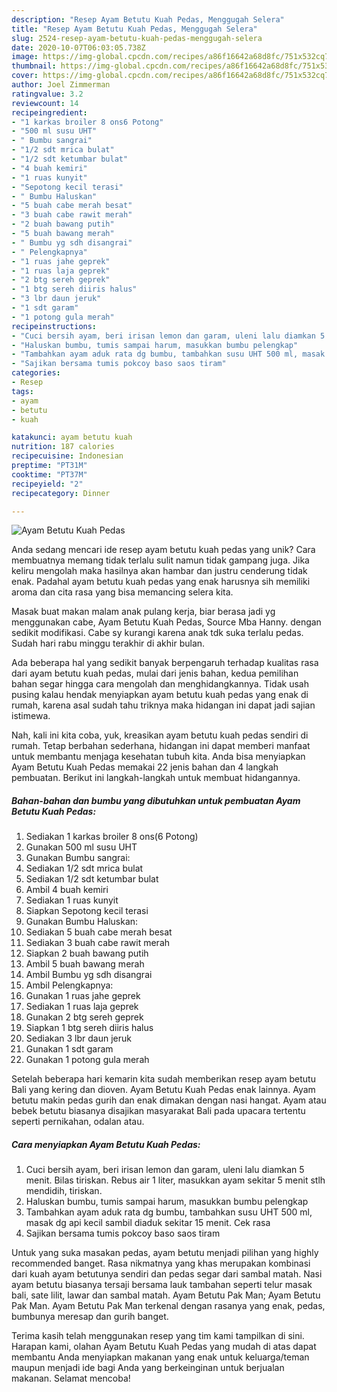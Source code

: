 ```yaml
---
description: "Resep Ayam Betutu Kuah Pedas, Menggugah Selera"
title: "Resep Ayam Betutu Kuah Pedas, Menggugah Selera"
slug: 2524-resep-ayam-betutu-kuah-pedas-menggugah-selera
date: 2020-10-07T06:03:05.738Z
image: https://img-global.cpcdn.com/recipes/a86f16642a68d8fc/751x532cq70/ayam-betutu-kuah-pedas-foto-resep-utama.jpg
thumbnail: https://img-global.cpcdn.com/recipes/a86f16642a68d8fc/751x532cq70/ayam-betutu-kuah-pedas-foto-resep-utama.jpg
cover: https://img-global.cpcdn.com/recipes/a86f16642a68d8fc/751x532cq70/ayam-betutu-kuah-pedas-foto-resep-utama.jpg
author: Joel Zimmerman
ratingvalue: 3.2
reviewcount: 14
recipeingredient:
- "1 karkas broiler 8 ons6 Potong"
- "500 ml susu UHT"
- " Bumbu sangrai"
- "1/2 sdt mrica bulat"
- "1/2 sdt ketumbar bulat"
- "4 buah kemiri"
- "1 ruas kunyit"
- "Sepotong kecil terasi"
- " Bumbu Haluskan"
- "5 buah cabe merah besat"
- "3 buah cabe rawit merah"
- "2 buah bawang putih"
- "5 buah bawang merah"
- " Bumbu yg sdh disangrai"
- " Pelengkapnya"
- "1 ruas jahe geprek"
- "1 ruas laja geprek"
- "2 btg sereh geprek"
- "1 btg sereh diiris halus"
- "3 lbr daun jeruk"
- "1 sdt garam"
- "1 potong gula merah"
recipeinstructions:
- "Cuci bersih ayam, beri irisan lemon dan garam, uleni lalu diamkan 5 menit. Bilas tiriskan. Rebus air 1 liter, masukkan ayam sekitar 5 menit stlh mendidih, tiriskan."
- "Haluskan bumbu, tumis sampai harum, masukkan bumbu pelengkap"
- "Tambahkan ayam aduk rata dg bumbu, tambahkan susu UHT 500 ml, masak dg api kecil sambil diaduk sekitar 15 menit. Cek rasa"
- "Sajikan bersama tumis pokcoy baso saos tiram"
categories:
- Resep
tags:
- ayam
- betutu
- kuah

katakunci: ayam betutu kuah 
nutrition: 187 calories
recipecuisine: Indonesian
preptime: "PT31M"
cooktime: "PT37M"
recipeyield: "2"
recipecategory: Dinner

---
```



![Ayam Betutu Kuah Pedas](https://img-global.cpcdn.com/recipes/a86f16642a68d8fc/751x532cq70/ayam-betutu-kuah-pedas-foto-resep-utama.jpg)

Anda sedang mencari ide resep ayam betutu kuah pedas yang unik? Cara membuatnya memang tidak terlalu sulit namun tidak gampang juga. Jika keliru mengolah maka hasilnya akan hambar dan justru cenderung tidak enak. Padahal ayam betutu kuah pedas yang enak harusnya sih memiliki aroma dan cita rasa yang bisa memancing selera kita.

Masak buat makan malam anak pulang kerja, biar berasa jadi yg menggunakan cabe, Ayam Betutu Kuah Pedas, Source Mba Hanny. dengan sedikit modifikasi. Cabe sy kurangi karena anak tdk suka terlalu pedas. Sudah hari rabu minggu terakhir di akhir bulan.

Ada beberapa hal yang sedikit banyak berpengaruh terhadap kualitas rasa dari ayam betutu kuah pedas, mulai dari jenis bahan, kedua pemilihan bahan segar hingga cara mengolah dan menghidangkannya. Tidak usah pusing kalau hendak menyiapkan ayam betutu kuah pedas yang enak di rumah, karena asal sudah tahu triknya maka hidangan ini dapat jadi sajian istimewa.


Nah, kali ini kita coba, yuk, kreasikan ayam betutu kuah pedas sendiri di rumah. Tetap berbahan sederhana, hidangan ini dapat memberi manfaat untuk membantu menjaga kesehatan tubuh kita. Anda bisa menyiapkan Ayam Betutu Kuah Pedas memakai 22 jenis bahan dan 4 langkah pembuatan. Berikut ini langkah-langkah untuk membuat hidangannya.

<!--inarticleads1-->

##### Bahan-bahan dan bumbu yang dibutuhkan untuk pembuatan Ayam Betutu Kuah Pedas:

1. Sediakan 1 karkas broiler 8 ons(6 Potong)
1. Gunakan 500 ml susu UHT
1. Gunakan  Bumbu sangrai:
1. Sediakan 1/2 sdt mrica bulat
1. Sediakan 1/2 sdt ketumbar bulat
1. Ambil 4 buah kemiri
1. Sediakan 1 ruas kunyit
1. Siapkan Sepotong kecil terasi
1. Gunakan  Bumbu Haluskan:
1. Sediakan 5 buah cabe merah besat
1. Sediakan 3 buah cabe rawit merah
1. Siapkan 2 buah bawang putih
1. Ambil 5 buah bawang merah
1. Ambil  Bumbu yg sdh disangrai
1. Ambil  Pelengkapnya:
1. Gunakan 1 ruas jahe geprek
1. Sediakan 1 ruas laja geprek
1. Gunakan 2 btg sereh geprek
1. Siapkan 1 btg sereh diiris halus
1. Sediakan 3 lbr daun jeruk
1. Gunakan 1 sdt garam
1. Gunakan 1 potong gula merah


Setelah beberapa hari kemarin kita sudah memberikan resep ayam betutu Bali yang kering dan dioven. Ayam Betutu Kuah Pedas enak lainnya. Ayam betutu makin pedas gurih dan enak dimakan dengan nasi hangat. Ayam atau bebek betutu biasanya disajikan masyarakat Bali pada upacara tertentu seperti pernikahan, odalan atau. 

<!--inarticleads2-->

##### Cara menyiapkan Ayam Betutu Kuah Pedas:

1. Cuci bersih ayam, beri irisan lemon dan garam, uleni lalu diamkan 5 menit. Bilas tiriskan. Rebus air 1 liter, masukkan ayam sekitar 5 menit stlh mendidih, tiriskan.
1. Haluskan bumbu, tumis sampai harum, masukkan bumbu pelengkap
1. Tambahkan ayam aduk rata dg bumbu, tambahkan susu UHT 500 ml, masak dg api kecil sambil diaduk sekitar 15 menit. Cek rasa
1. Sajikan bersama tumis pokcoy baso saos tiram


Untuk yang suka masakan pedas, ayam betutu menjadi pilihan yang highly recommended banget. Rasa nikmatnya yang khas merupakan kombinasi dari kuah ayam betutunya sendiri dan pedas segar dari sambal matah. Nasi ayam betutu biasanya tersaji bersama lauk tambahan seperti telur masak bali, sate lilit, lawar dan sambal matah. Ayam Betutu Pak Man; Ayam Betutu Pak Man. Ayam Betutu Pak Man terkenal dengan rasanya yang enak, pedas, bumbunya meresap dan gurih banget. 

Terima kasih telah menggunakan resep yang tim kami tampilkan di sini. Harapan kami, olahan Ayam Betutu Kuah Pedas yang mudah di atas dapat membantu Anda menyiapkan makanan yang enak untuk keluarga/teman maupun menjadi ide bagi Anda yang berkeinginan untuk berjualan makanan. Selamat mencoba!
